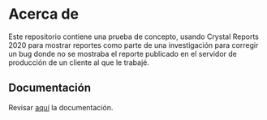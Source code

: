 # Acerca de

Este repositorio contiene una prueba de concepto, usando Crystal Reports 2020 para mostrar reportes como parte de una investigación para corregir un bug donde no se mostraba el reporte publicado en el servidor de producción de un cliente al que le trabajé.

## Documentación

Revisar [aquí](/docs/README.md) la documentación.

